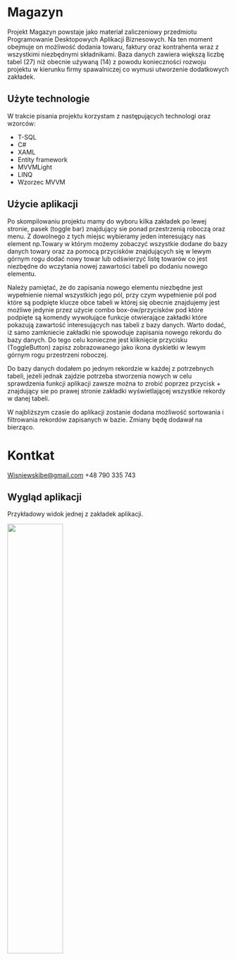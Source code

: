 # Magazyn
Projekt Magazyn powstaje jako materiał zaliczeniowy przedmiotu Programowanie Desktopowych Aplikacji Biznesowych.
Na ten moment obejmuje on możliwość dodania towaru, faktury oraz kontrahenta wraz z wszystkimi niezbędnymi składnikami.
Baza danych zawiera większą liczbę tabel (27) niż obecnie używaną (14) z powodu konieczności rozwoju projektu w kierunku firmy spawalniczej 
co wymusi utworzenie dodatkowych zakładek.

## Użyte technologie
W trakcie pisania projektu korzystam z następujących technologi oraz wzorców:
<ul>
  <li>T-SQL</li>
  <li>C#</li>
  <li>XAML</li>
  <li>Entity framework</li>
  <li>MVVMLight</li>
  <li>LINQ</li>
  <li>Wzorzec MVVM</li>
</ul>

## Użycie aplikacji
Po skompilowaniu projektu mamy do wyboru kilka zakładek po lewej stronie, pasek (toggle bar) znajdujący sie ponad przestrzenią roboczą oraz menu.
Z dowolnego z tych miejsc wybieramy jeden interesujący nas element np.Towary w którym możemy zobaczyć wszystkie dodane do bazy danych towary oraz za pomocą przycisków znajdujących się w lewym górnym rogu
dodać nowy towar lub odświerzyć listę towarów co jest niezbędne do wczytania nowej zawartości tabeli po dodaniu nowego elementu.

Należy pamiętać, że do zapisania nowego elementu niezbędne jest wypełnienie niemal wszystkich jego pól, przy czym wypełnienie pól pod które są podpięte klucze obce tabeli w której się obecnie znajdujemy 
jest możliwe jedynie przez użycie combo box-ów/przycisków pod które podpięte są komendy wywołujące funkcje otwierające zakładki które pokazują zawartość interesujących nas tabeli z bazy danych.
Warto dodać, iż samo zamkniecie zakładki nie spowoduje zapisania nowego rekordu do bazy danych. Do tego celu konieczne jest kliknięcie przycisku (ToggleButton) zapisz zobrazowanego jako ikona dyskietki w 
lewym górnym rogu przestrzeni roboczej.

Do bazy danych dodałem po jednym rekordzie w każdej z potrzebnych tabeli, jeżeli jednak zajdzie potrzeba stworzenia nowych w celu sprawdzenia funkcji aplikacji zawsze można to zrobić poprzez przycisk + 
znajdujący sie po prawej stronie zakładki wyświetlającej wszystkie rekordy w danej tabeli.

W najbliższym czasie do aplikacji zostanie dodana możliwość sortowania i filtrowania rekordów zapisanych w bazie. Zmiany będę dodawał na bierząco.

# Kontkat
Wisniewskibe@gmail.com
+48 790 335 743

## Wygląd aplikacji
Przykładowy widok jednej z zakładek aplikacji.

<img src="https://github.com/TadeuszWisniewski/Prezentacja/assets/143537984/7e877ece-86bd-4a16-a03a-8d25debe413f" width="50%" height="50%"></imp>


